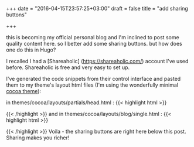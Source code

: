 +++
date = "2016-04-15T23:57:25+03:00"
draft = false
title = "add sharing buttons"

+++

this is becoming my official personal blog and I'm inclined to post some quality content here.
so I better add some sharing buttons.
but how does one do this in Hugo?

I recalled I had a [Shareaholic] (https://shareaholic.com/) account I've used before. Shareaholic is free and very easy to set up.

I've generated the code snippets from their control interface and pasted them to my theme's layout html files (I'm using the wonderfully minimal [cocoa theme](https://github.com/nishanths/cocoa-hugo-theme)):

in themes/cocoa/layouts/partials/head.html :
{{< highlight html >}}
<script type='text/javascript' src='//my.shareaholic.url/assets/pub/shareaholic.js' data-shr-siteid='4c511..e8c' data-cfasync='false' async='async'></script>
{{< /highlight >}}
and in themes/cocoa/layouts/blog/single.html :
{{< highlight html >}}
<br>
<div class='shareaholic-canvas' data-app='share_buttons' data-app-id='somenumberfromshareaholic'></div>
<div class="disqus">
{{< /highlight >}}
Voila - the sharing buttons are right here below this post. Sharing makes you richer!
